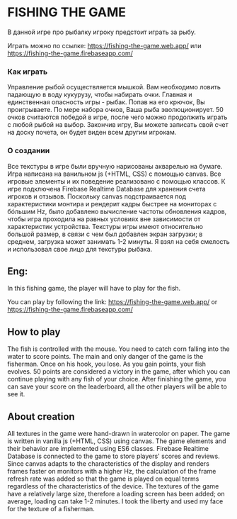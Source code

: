 # FISHING THE GAME 

В данной игре про рыбалку игроку предстоит играть за рыбу. 

Играть можно по ссылке:
https://fishing-the-game.web.app/
или
https://fishing-the-game.firebaseapp.com/

### Как играть 
Управление рыбой осуществляется мышкой. Вам необходимо ловить падающую в воду кукурузу, чтобы набирать очки. Главная и единственная опасность игры - рыбак. Попав на его крючок, Вы проигрываете.
По мере набора очков, Ваша рыба эволюционирует. 50 очков считаются победой в игре, после чего можно продолжить играть с любой рыбой на выбор. Закончив игру, Вы можете записать свой счет на доску почета, он будет виден всем другим игрокам. 

### О создании
Все текстуры в игре были вручную нарисованы акварелью на бумаге.
Игра написана на ванильном js (+HTML, CSS) с помощью canvas. Все игровые элементы и их поведение реализовано с помощью классов. К игре подключена Firebase Realtime Database для хранения счета игроков и отзывов. 
Поскольку canvas подстраивается под характеристики монтира и рендерит кадры быстрее на мониторах с бóльшим Hz, было добавлено вычисление частоты обновления кадров, чтобы игра проходила на равных условиях вне зависимости от характеристик устройства. 
Текстуры игры имеют относительно большой размер, в связи с чем был добавлен экран загрузки; в среднем, загрузка может занимать 1-2 минуты. 
Я взял на себя смелость и использовал свое лицо для текстуры рыбака. 


## Eng:

In this fishing game, the player will have to play for the fish.

You can play by following the link:
https://fishing-the-game.web.app/
or
https://fishing-the-game.firebaseapp.com/


## How to play
The fish is controlled with the mouse. You need to catch corn falling into the water to score points. The main and only danger of the game is the fisherman. Once on his hook, you lose.
As you gain points, your fish evolves. 50 points are considered a victory in the game, after which you can continue playing with any fish of your choice. After finishing the game, you can save your score on the leaderboard, all the other players will be able to see it.

## About creation
All textures in the game were hand-drawn in watercolor on paper.
The game is written in vanilla js (+HTML, CSS) using canvas. The game elements and their behavior are implemented using ES6 classes. Firebase Realtime Database is connected to the game to store players' scores and reviews.
Since canvas adapts to the characteristics of the display and renders frames faster on monitors with a higher Hz, the calculation of the frame refresh rate was added so that the game is played on equal terms regardless of the characteristics of the device.
The textures of the game have a relatively large size, therefore a loading screen has been added; on average, loading can take 1-2 minutes.
I took the liberty and used my face for the texture of a fisherman.

